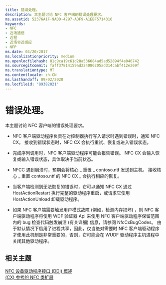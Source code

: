 ```yaml
---
title: 错误处理。
description: 本主题讨论 NFC 客户端的错误处理要求。
ms.assetid: 52376A1F-9ADD-4297-ADF9-A1EBF5714316
keywords:
- NFC
- 近场通信
- 近程
- 近场邻近感应
- NFP
ms.date: 04/20/2017
ms.localizationpriority: medium
ms.openlocfilehash: 81c9ca19c61d28a536684ad5ad52894f4e046742
ms.sourcegitcommit: faff37814159ad224080205ad314cabf412e269f
ms.translationtype: MT
ms.contentlocale: zh-CN
ms.lasthandoff: 09/02/2020
ms.locfileid: "89382021"
---
```

# <a name="error-handling"></a>错误处理。


本主题讨论 NFC 客户端的错误处理要求。

-   NFC 客户端驱动程序负责在对控制器执行写入请求时遇到错误时，通知 NFC CX。 接收到错误状态时，NFC CX 会执行重试、恢复或进入错误状态。

-   完成序列调用时，NFC 客户端驱动程序可能会报告错误。 NFC CX 会输入恢复或输入错误状态，具体取决于当前状态。

-   NFCC 遇到崩溃时，预期会将核心 \_ 重置 \_ contoso.ntf 发送到主机。 接收核心 \_ 重置 contoso.ntf 的 NFC CX \_ 会执行相应的恢复。

-   当客户端检测到无法恢复的错误时，它可以通知 NFC CX 通过 HostActionRestart 执行完整的驱动程序重启，或请求它使用 HostActionUnload 卸载驱动程序。

-   如果 NFC 客户端需要触发用户模式故障 (例如，检测内存损坏) ，则 NFC 客户端驱动程序将使用 WDF 验证器 Api 来使用 NFC 客户端驱动程序保留范围内的 bug 检查代码触发崩溃 (有关详细) 信息，请参阅 NfcCxBugCodes。 由于默认情况下启用了进程共享，因此，仅当绝对需要时 NFC 客户端驱动程序才使用此机制是非常重要的，否则，它可能会在 WUDF 驱动程序主机进程中关闭其他驱动程序。

 

 
## <a name="related-topics"></a>相关主题
[NFC 设备驱动程序接口 (DDI) 概述](/windows-hardware/drivers/ddi/index)  
[ (CX) 参考的 NFC 类扩展](/windows-hardware/drivers/ddi/index)
